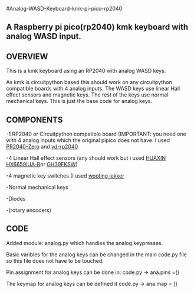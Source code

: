 #Analog-WASD-Keyboard-kmk-pi-pico-rp2040

A Raspberry pi pico(rp2040) kmk keyboard with analog WASD input. 
---

OVERVIEW
---
This is a kmk keyboard using an RP2040 with analog WASD keys.

As kmk is circuitpython based this should work on any circuitpython compatible boards with 4 analog inputs.
The WASD keys use linear Hall effect sensors and magnetic keys. 
The rest of the keys use normal mechanical keys.
This is just the base code for analog keys. 


COMPONENTS
---
-1 RP2040 or Circuitpython compatible board (IMPORTANT: you need one with 4 analog inputs which the original pipico does not have. I used [PR2040-Zero](https://circuitpython.org/board/waveshare_rp2040_zero/) and [yd-rp2040](https://circuitpython.org/board/vcc_gnd_yd_rp2040/)


-4 Linear Hall effect sensors (any should work but i used [HUAXIN HX6659IUA-B](https://www.lcsc.com/product-detail/_HUAXIN-_C495741.html)or [GH39FKSW](https://www.lcsc.com/product-detail/_GoChip-Elec-Tech-Shanghai-_C266230.html))


-4 magnetic key switches (I used [wooting lekker](https://wooting.io/product/lekker-switch-linear60])


-Normal mechanical keys


-Diodes


-(rotary encoders)



CODE
---
Added module: analog.py which handles the analog keypresses.

Basic varibles for the analog keys can be changed in the main code.py file so this file does not have to be touched.

Pin assignment for analog keys can be done in: code.py -> ana.pins =()

The keymap for analog keys can be defined it code.py -> ana.map = []

